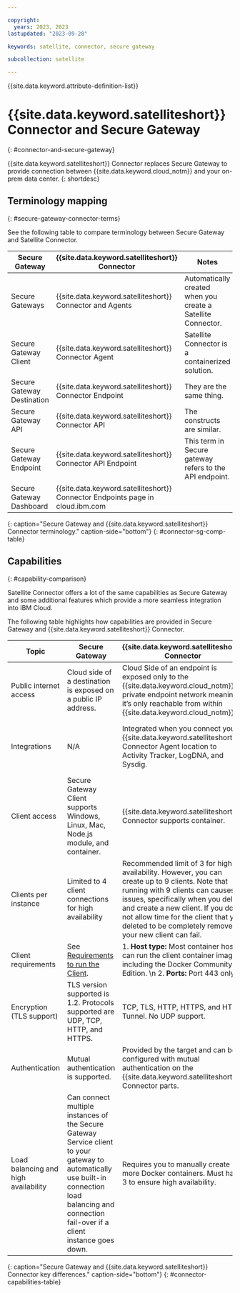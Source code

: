 ```yaml
---

copyright:
  years: 2023, 2023
lastupdated: "2023-09-28"

keywords: satellite, connector, secure gateway

subcollection: satellite

---
```


{{site.data.keyword.attribute-definition-list}}




# {{site.data.keyword.satelliteshort}} Connector and Secure Gateway
{: #connector-and-secure-gateway}

{{site.data.keyword.satelliteshort}} Connector replaces Secure Gateway to provide connection between {{site.data.keyword.cloud_notm}} and your on-prem data center.
{: shortdesc}

## Terminology mapping
{: #secure-gateway-connector-terms}

See the following table to compare terminology between Secure Gateway and Satellite Connector.


| Secure Gateway | {{site.data.keyword.satelliteshort}} Connector | Notes |
| --- | --- | --- |
| Secure Gateways | {{site.data.keyword.satelliteshort}} Connector and Agents | Automatically created when you create a Satellite Connector. |
| Secure Gateway Client | {{site.data.keyword.satelliteshort}} Connector Agent | Satellite Connector is a containerized solution. |
| Secure Gateway Destination | {{site.data.keyword.satelliteshort}} Connector Endpoint | They are the same thing. |
| Secure Gateway API | {{site.data.keyword.satelliteshort}} Connector API | The constructs are similar. |
| Secure Gateway Endpoint | {{site.data.keyword.satelliteshort}} Connector API Endpoint | This term in Secure gateway refers to the API endpoint. |
| Secure Gateway Dashboard | {{site.data.keyword.satelliteshort}} Connector Endpoints page in cloud.ibm.com |  |
{: caption="Secure Gateway and {{site.data.keyword.satelliteshort}} Connector terminology." caption-side="bottom"}
{: #connector-sg-comp-table}

## Capabilities
{: #capability-comparison}

Satellite Connector offers a lot of the same capabilities as Secure Gateway and some additional features which provide a more seamless integration into IBM Cloud.
  
The following table highlights how capabilities are provided in Secure Gateway and {{site.data.keyword.satelliteshort}} Connector.


| Topic | Secure Gateway | {{site.data.keyword.satelliteshort}} Connector | Notes |
| --- | --- | --- | --- |
| Public internet access | Cloud side of a destination is exposed on a public IP address. | Cloud Side of an endpoint is exposed only to the {{site.data.keyword.cloud_notm}} private endpoint network meaning it’s only reachable from within {{site.data.keyword.cloud_notm}}. | {{site.data.keyword.satelliteshort}} Connector Access Control List sets the access. |  
| Integrations | N/A | Integrated when you connect your {{site.data.keyword.satelliteshort}} Connector Agent location to Activity Tracker, LogDNA, and Sysdig. | The agent itself runs on a container platform that isn’t integrated into the {{site.data.keyword.cloud_notm}} tools. For example,  Docker won’t send logs to logDNA.  |  
| Client access | Secure Gateway Client supports Windows, Linux, Mac, Node.js module, and container. | {{site.data.keyword.satelliteshort}} Connector supports container. |  |  
| Clients per instance | Limited to 4 client connections for high availability | Recommended limit of 3 for high availability. However, you can create up to 9 clients. Note that running with 9 clients can causes issues, specifically when you delete and create a new client. If you do not allow time for the client that you deleted to be completely removed, your new client can fail. |  |  
| Client requirements | See [Requirements to run the Client](/docs/SecureGateway?topic=SecureGateway-client-requirements). | 1. **Host type:** Most container hosts can run the client container image, including the Docker Community Edition. \n 2. **Ports:** Port 443 only | |  
| Encryption (TLS support) | TLS version supported is 1.2. Protocols supported are UDP, TCP, HTTP, and HTTPS. | TCP, TLS, HTTP, HTTPS, and HTTP Tunnel. No UDP support.  |  |  
| Authentication | Mutual authentication is supported. | Provided by the target and can be configured with mutual authentication on the {{site.data.keyword.satelliteshort}} Connector parts. |  |  
| Load balancing and high availability | Can connect multiple instances of the Secure Gateway Service client to your gateway to automatically use built-in connection load balancing and connection fail-over if a client instance goes down. | Requires you to manually create more Docker containers. Must have 3 to ensure high availability.  |
{: caption="Secure Gateway and {{site.data.keyword.satelliteshort}} Connector key differences." caption-side="bottom"}
{: #connector-capabilities-table}
